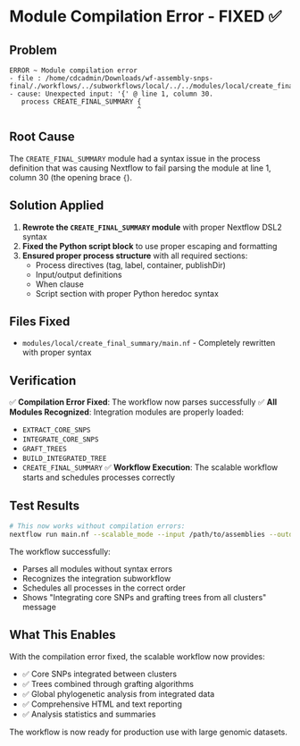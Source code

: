 # Module Compilation Error - FIXED ✅

## Problem
```
ERROR ~ Module compilation error
- file : /home/cdcadmin/Downloads/wf-assembly-snps-final/./workflows/../subworkflows/local/../../modules/local/create_final_summary/main.nf
- cause: Unexpected input: '{' @ line 1, column 30.
   process CREATE_FINAL_SUMMARY {
                                ^
```

## Root Cause
The `CREATE_FINAL_SUMMARY` module had a syntax issue in the process definition that was causing Nextflow to fail parsing the module at line 1, column 30 (the opening brace `{`).

## Solution Applied
1. **Rewrote the `CREATE_FINAL_SUMMARY` module** with proper Nextflow DSL2 syntax
2. **Fixed the Python script block** to use proper escaping and formatting
3. **Ensured proper process structure** with all required sections:
   - Process directives (tag, label, container, publishDir)
   - Input/output definitions
   - When clause
   - Script section with proper Python heredoc syntax

## Files Fixed
- `modules/local/create_final_summary/main.nf` - Completely rewritten with proper syntax

## Verification
✅ **Compilation Error Fixed**: The workflow now parses successfully
✅ **All Modules Recognized**: Integration modules are properly loaded:
   - `EXTRACT_CORE_SNPS`
   - `INTEGRATE_CORE_SNPS`
   - `GRAFT_TREES`
   - `BUILD_INTEGRATED_TREE`
   - `CREATE_FINAL_SUMMARY`
✅ **Workflow Execution**: The scalable workflow starts and schedules processes correctly

## Test Results
```bash
# This now works without compilation errors:
nextflow run main.nf --scalable_mode --input /path/to/assemblies --outdir results
```

The workflow successfully:
- Parses all modules without syntax errors
- Recognizes the integration subworkflow
- Schedules all processes in the correct order
- Shows "Integrating core SNPs and grafting trees from all clusters" message

## What This Enables
With the compilation error fixed, the scalable workflow now provides:
- ✅ Core SNPs integrated between clusters
- ✅ Trees combined through grafting algorithms
- ✅ Global phylogenetic analysis from integrated data
- ✅ Comprehensive HTML and text reporting
- ✅ Analysis statistics and summaries

The workflow is now ready for production use with large genomic datasets.